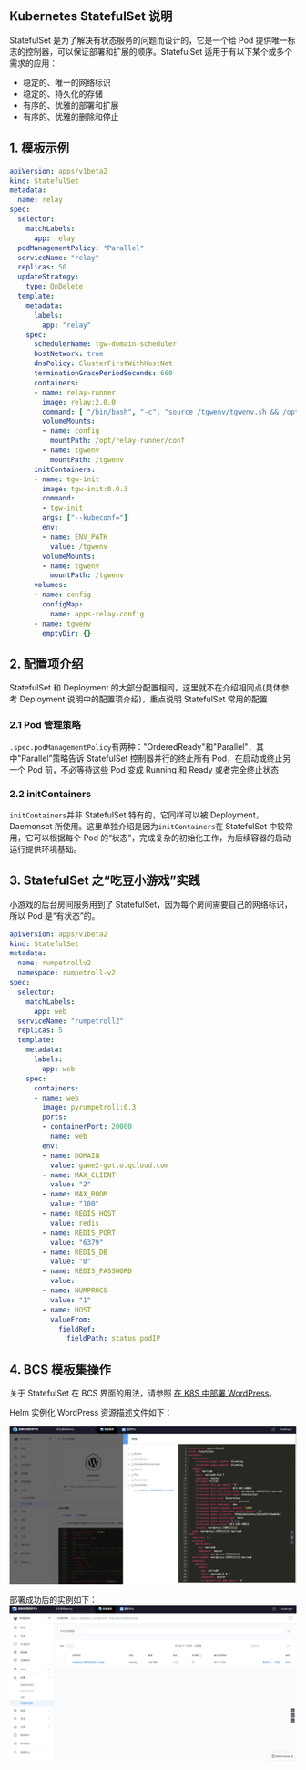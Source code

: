 ## Kubernetes StatefulSet 说明

StatefulSet 是为了解决有状态服务的问题而设计的，它是一个给 Pod 提供唯一标志的控制器，可以保证部署和扩展的顺序。StatefulSet 适用于有以下某个或多个需求的应用：
- 稳定的、唯一的网络标识
- 稳定的、持久化的存储
- 有序的、优雅的部署和扩展
- 有序的、优雅的删除和停止

## 1. 模板示例
```yml
apiVersion: apps/v1beta2
kind: StatefulSet
metadata:
  name: relay
spec:
  selector:
    matchLabels:
      app: relay
  podManagementPolicy: "Parallel"
  serviceName: "relay"
  replicas: 50
  updateStrategy:
    type: OnDelete
  template:
    metadata:
      labels:
        app: "relay"
    spec:
      schedulerName: tgw-domain-scheduler
      hostNetwork: true
      dnsPolicy: ClusterFirstWithHostNet
      terminationGracePeriodSeconds: 660
      containers:
      - name: relay-runner
        image: relay:2.0.0
        command: [ "/bin/bash", "-c", "source /tgwenv/tgwenv.sh && /opt/relay-runner/bin/run_server -c /opt/relay-runner/conf/application.conf" ]
        volumeMounts:
        - name: config
          mountPath: /opt/relay-runner/conf
        - name: tgwenv
          mountPath: /tgwenv
      initContainers:
      - name: tgw-init
        image: tgw-init:0.0.3
        command:
        - tgw-init
        args: ["--kubeconf="]
        env:
        - name: ENV_PATH
          value: /tgwenv
        volumeMounts:
        - name: tgwenv
          mountPath: /tgwenv
      volumes:
      - name: config
        configMap:
          name: apps-relay-config
      - name: tgwenv
        emptyDir: {}
```
## 2. 配置项介绍
StatefulSet 和 Deployment 的大部分配置相同，这里就不在介绍相同点(具体参考 Deployment 说明中的配置项介绍)，重点说明 StatefulSet 常用的配置
### 2.1 Pod 管理策略
`.spec.podManagementPolicy`有两种："OrderedReady"和"Parallel"，其中"Parallel"策略告诉 StatefulSet 控制器并行的终止所有 Pod，在启动或终止另一个 Pod 前，不必等待这些 Pod 变成 Running 和 Ready 或者完全终止状态
### 2.2 initContainers
`initContainers`并非 StatefulSet 特有的，它同样可以被 Deployment，Daemonset 所使用。这里单独介绍是因为`initContainers`在 StatefulSet 中较常用，它可以根据每个 Pod 的“状态”，完成复杂的初始化工作，为后续容器的启动运行提供环境基础。

## 3. StatefulSet 之“吃豆小游戏”实践
小游戏的后台房间服务用到了 StatefulSet，因为每个房间需要自己的网络标识，所以 Pod 是“有状态”的。
```yml
apiVersion: apps/v1beta2
kind: StatefulSet
metadata:
  name: rumpetrollv2
  namespace: rumpetroll-v2
spec:
  selector:
    matchLabels:
      app: web
  serviceName: "rumpetroll2"
  replicas: 5
  template:
    metadata:
      labels:
        app: web
    spec:
      containers:
      - name: web
        image: pyrumpetroll:0.3
        ports:
        - containerPort: 20000
          name: web
        env:
        - name: DOMAIN
          value: game2-got.o.qcloud.com
        - name: MAX_CLIENT
          value: "2"
        - name: MAX_ROOM
          value: "100"
        - name: REDIS_HOST
          value: redis
        - name: REDIS_PORT
          value: "6379"
        - name: REDIS_DB
          value: "0"
        - name: REDIS_PASSWORD
          value:
        - name: NUMPROCS
          value: "1"
        - name: HOST
          valueFrom:
            fieldRef:
              fieldPath: status.podIP
```


## 4. BCS 模板集操作

关于 StatefulSet 在 BCS 界面的用法，请参照 [在 K8S 中部署 WordPress](../../../Scenes/Deploy_wordpress.md)。

Helm 实例化 WordPress 资源描述文件如下：

![](media/15684300467698.jpg)

部署成功后的实例如下：
![-w1677](media/15684299788323.jpg)
